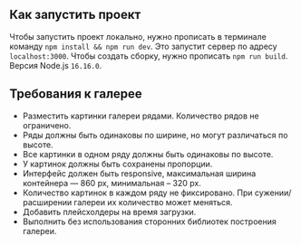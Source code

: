 ## Как запустить проект
Чтобы запустить проект локально, нужно прописать в терминале команду `npm install && npm run dev`. 
Это запустит сервер по адресу `localhost:3000`.
Чтобы создать сборку, нужно прописать `npm run build`. 
Версия Node.js `16.16.0`.
## Требования к галерее
- Разместить картинки галереи рядами. Количество рядов не ограничено.
- Ряды должны быть одинаковы по ширине, но могут различаться по высоте.
- Все картинки в одном ряду должны быть одинаковы по высоте.
- У картинок должны быть сохранены пропорции.
- Интерфейс должен быть responsive, максимальная ширина контейнера — 860 px, минимальная – 320 px.
- Количество картинок в каждом ряду не фиксировано. При сужении/расширении галереи их количество может меняться.
- Добавить плейсхолдеры на время загрузки.
- Выполнить без использования сторонних библиотек построения галереи.